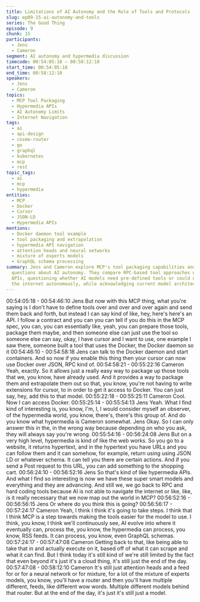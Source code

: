 ```yaml
---
title: Limitations of AI Autonomy and the Role of Tools and Protocols
slug: ep09-15-ai-autonomy-and-tools
series: The Good Thing
episode: 9
chunk: 15
participants:
  - Jens
  - Cameron
segment: AI autonomy and hypermedia discussion
timecode: 00:54:05:18 – 00:58:12:10
start_time: 00:54:05:18
end_time: 00:58:12:10
speakers:
  - Jens
  - Cameron
topics:
  - MCP Tool Packaging
  - Hypermedia APIs
  - AI Autonomy Limits
  - Internet Navigation
tags:
  - ai
  - api-design
  - cosmo-router
  - go
  - graphql
  - kubernetes
  - mcp
  - rest
topic_tags:
  - ai
  - mcp
  - hypermedia
entities:
  - MCP
  - Docker
  - Cursor
  - JSON-LD
  - Hypermedia APIs
mentions:
  - Docker daemon tool example
  - tool packaging and extrapolation
  - hypermedia API navigation
  - attention heads and neural networks
  - mixture of experts models
  - GraphQL schema processing
summary: Jens and Cameron explore MCP's tool packaging capabilities and discuss broader
  questions about AI autonomy. They compare RPC-based tool approaches with hypermedia
  APIs, questioning whether AI models need pre-defined tools or could eventually navigate
  the internet autonomously, while acknowledging current model architecture limitations.
---
```


00:54:05:18 - 00:54:46:10
Jens
But now with this MCP thing, what you're saying is I don't have to define tools over and over and
over again and send them back and forth, but instead I can say kind of like, hey, here's here's
an API. I follow a contract and you can you can tell if you do this in the MCP spec, you can, you
can essentially like, yeah, you can prepare those tools, package them maybe, and then
someone else can just use the tool so someone else can say, okay, I have cursor and I want to
use, one example I saw there, someone built a tool that uses the Docker, the Docker daemon
so it
00:54:46:10 - 00:54:58:18
Jens
can talk to the Docker daemon and start containers. And so now if you enable this thing then
your cursor can now use Docker over JSON, RPC kind of.
00:54:58:21 - 00:55:22:16
Cameron
Yeah, exactly. So it allows just a really easy way to package up those tools that we, you know,
have already used. And it provides a way to package them and extrapolate them out so that,
you know, you're not having to write extensions for cursor, to in order to get it access to Docker.
You can just say, hey, add this to that model.
00:55:22:18 - 00:55:25:11
Cameron
Cool. Now I can access Docker.
00:55:25:14 - 00:55:54:13
Jens
Yeah. What I find kind of interesting is, you know, I'm, I, I would consider myself an observer, of
the hypermedia world, you know, there's, there's this group of. And do you know what
hypermedia is
Cameron
somewhat.
Jens
Okay. So I can only answer this in the, in the wrong way because depending on who you ask,
they will always say you're wrong.
00:55:54:16 - 00:56:24:08
Jens
But on a very high level, hypermedia is kind of like the web works. So you go to a website, it
returns hypertext, and in the hypertext you have URLs and you can follow them and it can
somehow, for example, return using using JSON LD or whatever schema. It can tell you there
are certain actions. And if you send a Post request to this URL, you can add something to the
shopping cart.
00:56:24:10 - 00:56:52:16
Jens
So that's kind of like hypermedia APIs. And what I find so interesting is now we have these
super smart models and everything and they are advancing. And still we, we go back to RPC
and hard coding tools because AI is not able to navigate the internet or like, like, is it really
necessary that we now map out the world in MCP?
00:56:52:16 - 00:56:56:15
Jens
Or where do you think this is going?
00:56:56:17 - 00:57:24:17
Cameron
Yeah, I think I think it's going to take steps. I think that I think MCP is a step towards making the
tools easier for the model to use. I think, you know, I think we'll continuously see, AI evolve into
where it eventually can, process the, you know, the hypermedia can process, you know, RSS
feeds. It can process, you know, even GraphQL schemas.
00:57:24:17 - 00:57:47:08
Cameron
Getting back to that, like being able to take that in and actually execute on it, based off of what it
can scrape and what it can find. But I think today it's still kind of we're still limited by the fact that
even beyond it's just it's a cloud thing, it's still just the end of the day.
00:57:47:08 - 00:58:12:10
Cameron
It's still just attention heads and a feed for or for a neural network or for mixture, for a lot of the
mixture of experts models, you know, you'll have a router and then you'll have multiple different,
feeds, like different wow words. Multiple different models behind that router. But at the end of
the day, it's just it's still just a model.